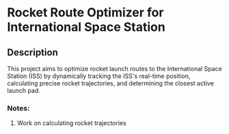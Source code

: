# Rocket Route Optimizer for International Space Station

## Description
This project aims to optimize rocket launch routes to the International Space Station (ISS) by dynamically tracking the ISS's real-time position, calculating precise rocket trajectories, and determining the closest active launch pad.

### Notes:
1. Work on calculating rocket trajectories 